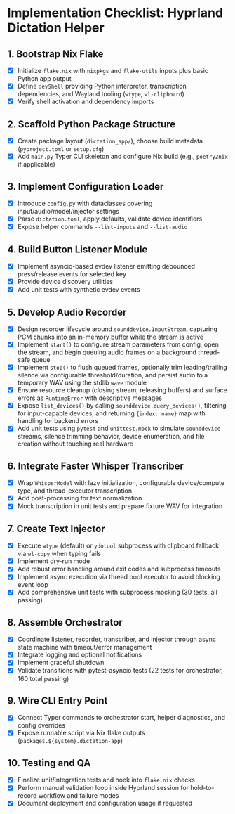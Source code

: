 # Implementation Checklist: Hyprland Dictation Helper

## 1. Bootstrap Nix Flake
- [x] Initialize `flake.nix` with `nixpkgs` and `flake-utils` inputs plus basic Python app output
- [x] Define `devShell` providing Python interpreter, transcription dependencies, and Wayland tooling (`wtype`, `wl-clipboard`)
- [x] Verify shell activation and dependency imports

## 2. Scaffold Python Package Structure
- [x] Create package layout (`dictation_app/`), choose build metadata (`pyproject.toml` or `setup.cfg`)
- [x] Add `main.py` Typer CLI skeleton and configure Nix build (e.g., `poetry2nix` if applicable)

## 3. Implement Configuration Loader
- [x] Introduce `config.py` with dataclasses covering input/audio/model/injector settings
- [x] Parse `dictation.toml`, apply defaults, validate device identifiers
- [x] Expose helper commands `--list-inputs` and `--list-audio`

## 4. Build Button Listener Module
- [x] Implement asyncio-based evdev listener emitting debounced press/release events for selected key
- [x] Provide device discovery utilities
- [x] Add unit tests with synthetic evdev events

## 5. Develop Audio Recorder
- [x] Design recorder lifecycle around `sounddevice.InputStream`, capturing PCM chunks into an in-memory buffer while the stream is active
- [x] Implement `start()` to configure stream parameters from config, open the stream, and begin queuing audio frames on a background thread-safe queue
- [x] Implement `stop()` to flush queued frames, optionally trim leading/trailing silence via configurable threshold/duration, and persist audio to a temporary WAV using the stdlib `wave` module
- [x] Ensure resource cleanup (closing stream, releasing buffers) and surface errors as `RuntimeError` with descriptive messages
- [x] Expose `list_devices()` by calling `sounddevice.query_devices()`, filtering for input-capable devices, and returning `{index: name}` map with handling for backend errors
- [x] Add unit tests using `pytest` and `unittest.mock` to simulate `sounddevice` streams, silence trimming behavior, device enumeration, and file creation without touching real hardware

## 6. Integrate Faster Whisper Transcriber
- [x] Wrap `WhisperModel` with lazy initialization, configurable device/compute type, and thread-executor transcription
- [x] Add post-processing for text normalization
- [x] Mock transcription in unit tests and prepare fixture WAV for integration

## 7. Create Text Injector
- [x] Execute `wtype` (default) or `ydotool` subprocess with clipboard fallback via `wl-copy` when typing fails
- [x] Implement dry-run mode
- [x] Add robust error handling around exit codes and subprocess timeouts
- [x] Implement async execution via thread pool executor to avoid blocking event loop
- [x] Add comprehensive unit tests with subprocess mocking (30 tests, all passing)

## 8. Assemble Orchestrator
- [x] Coordinate listener, recorder, transcriber, and injector through async state machine with timeout/error management
- [x] Integrate logging and optional notifications
- [x] Implement graceful shutdown
- [x] Validate transitions with pytest-asyncio tests (22 tests for orchestrator, 160 total passing)

## 9. Wire CLI Entry Point
- [x] Connect Typer commands to orchestrator start, helper diagnostics, and config overrides
- [x] Expose runnable script via Nix flake outputs (`packages.${system}.dictation-app`)

## 10. Testing and QA
- [x] Finalize unit/integration tests and hook into `flake.nix` checks
- [x] Perform manual validation loop inside Hyprland session for hold-to-record workflow and failure modes
- [x] Document deployment and configuration usage if requested
